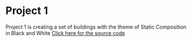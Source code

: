 # Project 1

Project 1 is creating a set of buildings with the theme of Static Composition in Black and White
[Click here for the source code](https://github.com/behljac/MAGD150-Projects/blob/gh-pages/s22magd150lab01_Behlmer/sketch.js)
